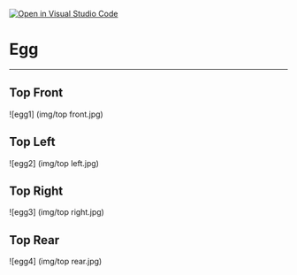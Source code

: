 [![Open in Visual Studio Code](https://classroom.github.com/assets/open-in-vscode-f059dc9a6f8d3a56e377f745f24479a46679e63a5d9fe6f495e02850cd0d8118.svg)](https://classroom.github.com/online_ide?assignment_repo_id=5667358&assignment_repo_type=AssignmentRepo)

# Egg

---

## Top Front

![egg1] (img/top front.jpg)

## Top Left

![egg2] (img/top left.jpg)

## Top Right

![egg3] (img/top right.jpg)

## Top Rear

![egg4] (img/top rear.jpg)
